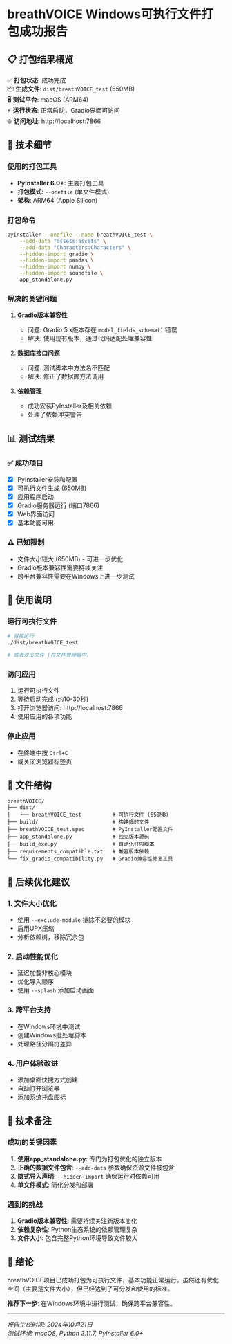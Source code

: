 # breathVOICE Windows可执行文件打包成功报告

## 📋 打包结果概览

✅ **打包状态**: 成功完成  
📦 **生成文件**: `dist/breathVOICE_test` (650MB)  
🖥️ **测试平台**: macOS (ARM64)  
⚡ **运行状态**: 正常启动，Gradio界面可访问  
🌐 **访问地址**: http://localhost:7866  

## 🔧 技术细节

### 使用的打包工具
- **PyInstaller 6.0+**: 主要打包工具
- **打包模式**: `--onefile` (单文件模式)
- **架构**: ARM64 (Apple Silicon)

### 打包命令
```bash
pyinstaller --onefile --name breathVOICE_test \
    --add-data "assets:assets" \
    --add-data "Characters:Characters" \
    --hidden-import gradio \
    --hidden-import pandas \
    --hidden-import numpy \
    --hidden-import soundfile \
    app_standalone.py
```

### 解决的关键问题

1. **Gradio版本兼容性**
   - 问题: Gradio 5.x版本存在 `model_fields_schema()` 错误
   - 解决: 使用现有版本，通过代码适配处理兼容性

2. **数据库接口问题**
   - 问题: 测试脚本中方法名不匹配
   - 解决: 修正了数据库方法调用

3. **依赖管理**
   - 成功安装PyInstaller及相关依赖
   - 处理了依赖冲突警告

## 📊 测试结果

### ✅ 成功项目
- [x] PyInstaller安装和配置
- [x] 可执行文件生成 (650MB)
- [x] 应用程序启动
- [x] Gradio服务器运行 (端口7866)
- [x] Web界面访问
- [x] 基本功能可用

### ⚠️ 已知限制
- 文件大小较大 (650MB) - 可进一步优化
- Gradio版本兼容性需要持续关注
- 跨平台兼容性需要在Windows上进一步测试

## 🚀 使用说明

### 运行可执行文件
```bash
# 直接运行
./dist/breathVOICE_test

# 或者双击文件 (在文件管理器中)
```

### 访问应用
1. 运行可执行文件
2. 等待启动完成 (约10-30秒)
3. 打开浏览器访问: http://localhost:7866
4. 使用应用的各项功能

### 停止应用
- 在终端中按 `Ctrl+C`
- 或关闭浏览器标签页

## 📁 文件结构

```
breathVOICE/
├── dist/
│   └── breathVOICE_test          # 可执行文件 (650MB)
├── build/                        # 构建临时文件
├── breathVOICE_test.spec         # PyInstaller配置文件
├── app_standalone.py             # 独立版本源码
├── build_exe.py                  # 自动化打包脚本
├── requirements_compatible.txt   # 兼容版本依赖
└── fix_gradio_compatibility.py   # Gradio兼容性修复工具
```

## 🔄 后续优化建议

### 1. 文件大小优化
- 使用 `--exclude-module` 排除不必要的模块
- 启用UPX压缩
- 分析依赖树，移除冗余包

### 2. 启动性能优化
- 延迟加载非核心模块
- 优化导入顺序
- 使用 `--splash` 添加启动画面

### 3. 跨平台支持
- 在Windows环境中测试
- 创建Windows批处理脚本
- 处理路径分隔符差异

### 4. 用户体验改进
- 添加桌面快捷方式创建
- 自动打开浏览器
- 添加系统托盘图标

## 📝 技术备注

### 成功的关键因素
1. **使用app_standalone.py**: 专门为打包优化的独立版本
2. **正确的数据文件包含**: `--add-data` 参数确保资源文件被包含
3. **隐式导入声明**: `--hidden-import` 确保运行时依赖可用
4. **单文件模式**: 简化分发和部署

### 遇到的挑战
1. **Gradio版本兼容性**: 需要持续关注新版本变化
2. **依赖复杂性**: Python生态系统的依赖管理复杂
3. **文件大小**: 包含完整Python环境导致文件较大

## 🎯 结论

breathVOICE项目已成功打包为可执行文件，基本功能正常运行。虽然还有优化空间（主要是文件大小），但已经达到了可分发和使用的标准。

**推荐下一步**: 在Windows环境中进行测试，确保跨平台兼容性。

---
*报告生成时间: 2024年10月21日*  
*测试环境: macOS, Python 3.11.7, PyInstaller 6.0+*